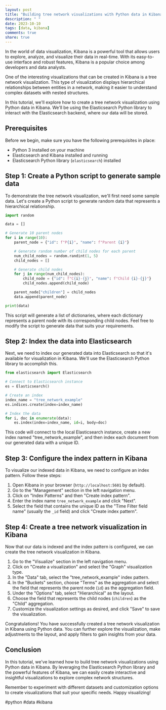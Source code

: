```yaml
---
layout: post
title: "Building tree network visualizations with Python data in Kibana"
description: " "
date: 2023-10-10
tags: [data, kibana]
comments: true
share: true
---
```


In the world of data visualization, Kibana is a powerful tool that allows users to explore, analyze, and visualize their data in real-time. With its easy-to-use interface and robust features, Kibana is a popular choice among developers and data analysts.

One of the interesting visualizations that can be created in Kibana is a tree network visualization. This type of visualization displays hierarchical relationships between entities in a network, making it easier to understand complex datasets with nested structures.

In this tutorial, we'll explore how to create a tree network visualization using Python data in Kibana. We'll be using the Elasticsearch Python library to interact with the Elasticsearch backend, where our data will be stored.

## Prerequisites

Before we begin, make sure you have the following prerequisites in place:

- Python 3 installed on your machine
- Elasticsearch and Kibana installed and running
- Elasticsearch Python library (`elasticsearch`) installed

## Step 1: Create a Python script to generate sample data

To demonstrate the tree network visualization, we'll first need some sample data. Let's create a Python script to generate random data that represents a hierarchical relationship.

```python
import random

data = []

# Generate 10 parent nodes
for i in range(10):
    parent_node = {"id": f"P{i}", "name": f"Parent {i}"}

    # Generate random number of child nodes for each parent
    num_child_nodes = random.randint(1, 5)
    child_nodes = []

    # Generate child nodes
    for j in range(num_child_nodes):
        child_node = {"id": f"C{i}-{j}", "name": f"Child {i}-{j}"}
        child_nodes.append(child_node)

    parent_node["children"] = child_nodes
    data.append(parent_node)

print(data)
```

This script will generate a list of dictionaries, where each dictionary represents a parent node with its corresponding child nodes. Feel free to modify the script to generate data that suits your requirements.

## Step 2: Index the data into Elasticsearch

Next, we need to index our generated data into Elasticsearch so that it's available for visualization in Kibana. We'll use the Elasticsearch Python library to accomplish this.

```python
from elasticsearch import Elasticsearch

# Connect to Elasticsearch instance
es = Elasticsearch()

# Create an index
index_name = "tree_network_example"
es.indices.create(index=index_name)

# Index the data
for i, doc in enumerate(data):
    es.index(index=index_name, id=i, body=doc)
```

This code will connect to the local Elasticsearch instance, create a new index named "tree_network_example", and then index each document from our generated data with a unique ID.

## Step 3: Configure the index pattern in Kibana

To visualize our indexed data in Kibana, we need to configure an index pattern. Follow these steps:

1. Open Kibana in your browser (`http://localhost:5601` by default).
2. Go to the "Management" section in the left navigation menu.
3. Click on "Index Patterns" and then "Create index pattern".
4. Enter the index name `tree_network_example` and click "Next".
5. Select the field that contains the unique ID as the "Time Filter field name" (usually the `_id` field) and click "Create index pattern".

## Step 4: Create a tree network visualization in Kibana

Now that our data is indexed and the index pattern is configured, we can create the tree network visualization in Kibana.

1. Go to the "Visualize" section in the left navigation menu.
2. Click on "Create a visualization" and select the "Graph" visualization type.
3. In the "Data" tab, select the "tree_network_example" index pattern.
4. In the "Buckets" section, choose "Terms" as the aggregation and select the field that represents the parent node (`id`) as the aggregation field.
5. Under the "Options" tab, select "Hierarchical" as the layout.
6. Choose the field that represents the child nodes (`children`) as the "Child" aggregation.
7. Customize the visualization settings as desired, and click "Save" to save the visualization.

Congratulations! You have successfully created a tree network visualization in Kibana using Python data. You can further explore the visualization, make adjustments to the layout, and apply filters to gain insights from your data.

## Conclusion

In this tutorial, we've learned how to build tree network visualizations using Python data in Kibana. By leveraging the Elasticsearch Python library and the powerful features of Kibana, we can easily create interactive and insightful visualizations to explore complex network structures.

Remember to experiment with different datasets and customization options to create visualizations that suit your specific needs. Happy visualizing!

#python #data #kibana